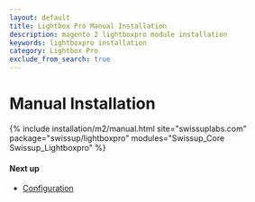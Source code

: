 ```yaml
---
layout: default
title: Lightbox Pro Manual Installation
description: magento 2 lightboxpro module installation
keywords: lightboxpro installation
category: Lightbox Pro
exclude_from_search: true
---
```


# Manual Installation

{% include installation/m2/manual.html site="swissuplabs.com" package="swissup/lightboxpro" modules="Swissup_Core Swissup_Lightboxpro" %}

#### Next up

 -  [Configuration](/m2/extensions/lightboxpro/configuration)
